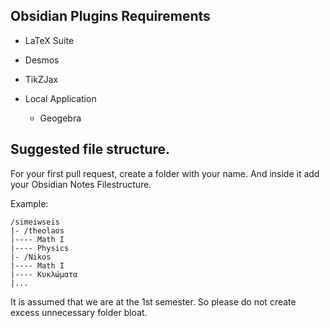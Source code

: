 ## Obsidian Plugins Requirements
- LaTeX Suite
- Desmos
- TikZJax

- Local Application
    - Geogebra

## Suggested file structure.

For your first pull request, create a folder with your name. And inside it add your Obsidian Notes Filestructure.

Example:
```
/simeiwseis
|- /theolaos
|---- Math I
|---- Physics
|- /Nikos
|---- Math I
|---- Κυκλώματα
|...
```

It is assumed that we are at the 1st semester. So please do not create excess unnecessary folder bloat.
